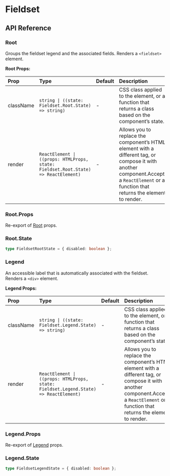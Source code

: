 # Fieldset

[//]: types.ts '<-- Autogenerated By (do not edit the following markdown directly)'

## API Reference

### Root

Groups the fieldset legend and the associated fields. Renders a `<fieldset>` element.

**Root Props:**

| Prop           | Type                                                                                    | Default | Description                                                                                                                                                                              |
| :------------- | :-------------------------------------------------------------------------------------- | :------ | :--------------------------------------------------------------------------------------------------------------------------------------------------------------------------------------- |
| className      | `string \| ((state: Fieldset.Root.State) => string)`                                    | -       | CSS class applied to the element, or a function that returns a class based on the component’s state.                                                                                     |
| render         | `ReactElement \| ((props: HTMLProps, state: Fieldset.Root.State) => ReactElement)`      | -       | Allows you to replace the component’s HTML element with a different tag, or compose it with another component.Accepts a `ReactElement` or a function that returns the element to render. |

### Root.Props

Re-export of [Root](#root) props.

### Root.State

```typescript
type FieldsetRootState = { disabled: boolean };
```

### Legend

An accessible label that is automatically associated with the fieldset. Renders a `<div>` element.

**Legend Props:**

| Prop           | Type                                                                                    | Default | Description                                                                                                                                                                              |
| :------------- | :-------------------------------------------------------------------------------------- | :------ | :--------------------------------------------------------------------------------------------------------------------------------------------------------------------------------------- |
| className      | `string \| ((state: Fieldset.Legend.State) => string)`                                  | -       | CSS class applied to the element, or a function that returns a class based on the component’s state.                                                                                     |
| render         | `ReactElement \| ((props: HTMLProps, state: Fieldset.Legend.State) => ReactElement)`    | -       | Allows you to replace the component’s HTML element with a different tag, or compose it with another component.Accepts a `ReactElement` or a function that returns the element to render. |

### Legend.Props

Re-export of [Legend](#legend) props.

### Legend.State

```typescript
type FieldsetLegendState = { disabled: boolean };
```
